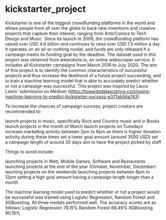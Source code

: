 # kickstarter_project


Kickstarter is one of the biggest crowdfunding platforms in the world and allows people from all over the globe to back new inventions and creative projects that capture their interest, ranging from Arts/Comics to Tech Design and Music. Since its launch in 2009, the crowdfunding platform has raised over USD 4.6 billion and continues to raise over USD 1.5 million a day. It operates on an all-or-nothing model, and funds are only released if a campaign meets its funding goal by the deadline. The dataset used in this project was obtained from webrobots.io, an online webscraper service. It includes all Kickstarter campaigns from March 2016 to July 2020. The aim of this project is to identify the common characteristics of successful projects and thus increase the likelihood of a future project succeeding, and to train a machine learning model that is able to accurately predict whether or not a campaign was successful. This project was inspired by Laura Lewis' submission on Medium (https://towardsdatascience.com/using-machine-learning-to-predict-kickstarter-success-e371ab56a743).

To increase the chances of campaign success, project creators are recommended to:

launch projects in music, specifically Rock and Country music and in Books
launch projects in the month of March
launch projects on Tuesdays
increase marketing activity between 2pm to 6pm as there is higher donation activity during these times
set a lower goal amount (around 3500 USD)
set a campaign length of around 30 days
aim to have the project picked by staff


Things to avoid include:

launching projects in Web, Mobile Games, Software and Restaurants
launching projects at the end of the year (October, November, December)
lauching projects on the weekends
launching projects between 8pm to 12pm
setting a high goal amount
having a campaign length longer than a month

The machine learning model used to predict whether or not a project would be successful was trained using Logistic Regression, Random Forest and XGBoosting. All three models performed well. The accuracy scores are as follows:
Logistic Regression 78.15%
Random Forest 89.49%
XGBoosting 90.19%
